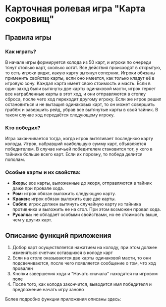# Карточная ролевая игра "Карта сокровищ"  
## Правила игры

### Как играть?

В начале игры формируется колода из 50 карт, и игроки по очереди тянут столько карт, сколько хотят. Все действия происходят в открытую, то есть игроки видят, какую карту вытянул соперник. Игроки обязаны применить свойство карты, если оно имеется, как только кладут её в игровую зону. Каждая карта имеет свою стоимость и масть. Если в один заход были вытянуты две карты одинаковой масти, игрок теряет все награбленные карты в этот ход, и они отправляются в стопку сброса, после чего ход переходит другому игроку. Если же игрок решил  остановиться и не вытащил одинаковых карт, то он может совершить грабёж и завершить рейд, убрав все вытянутые карты в свой тайник. В таком случае ход передаётся следующему игроку.  

### Кто победил?

Игра заканчивается тогда, когда игрок вытягивает последнюю карту колоды. Игрок, набравший наибольшую сумму карт, объявляется победителем. В случае ничьей победителем становится тот, у кого в тайнике больше всего карт. Если их поровну, то победа делится пополам.  

### Особые карты и их свойства:

-	**Якорь:** все карты, выложенные до якоря, отправляются в тайник даже при провале хода.
-	**Ром:** игрок обязан выложить следующую карту.
-	**Кракен:** игрок обязан выложить еще две карты.
-	**Сабля:** игрок должен вытянуть случайную карту из тайника противника и выложить ее на стол. При этом возможен провал хода.
-	**Русалка:** не обладает особыми свойствами, но ее стоимость выше, чем у других карт.

## Описание функций приложения
1. Добор карт осуществляется нажатием на колоду, при этом должен изменяться счетчик оставшихся в колоде карт
2. Если на столе оказываются две карты одинаковой масти, то они подсвечиваются, после чего появляется сообщение о том, что ход провален
3. Кнопки завершения хода и "Начать сначала" находятся на игровом поле
4. После того, как колода закончится, выводится имя победителя и предложение начать игру заново

Более подробно функции приложения описаны здесь:

[](description/README.md)
